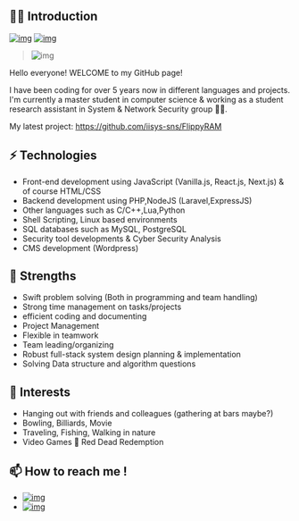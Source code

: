 ## 👨‍💼 Introduction

[![img](https://img.shields.io/badge/SUPPORT%20AT-GITHUB-blue?style=flat-square&logo=github&logoColor=white)](https://github.com/nima-sayadi)
[![img](https://img.shields.io/badge/MY%20PROFILE-LINKEDIN-blue?style=flat-square&logo=linkedin&logoColor=white)](https://www.linkedin.com/in/nima-sayadi)

> ![img](https://github.com/rajput2107/rajput2107/raw/master/Assets/Developer.gif)

Hello everyone! WELCOME to my GitHub page!

I have been coding for over 5 years now in different languages and projects. I'm currently a master student in computer science & working as a student research assistant in System & Network Security group 👨‍💻.

My latest project: https://github.com/iisys-sns/FlippyRAM

## ⚡ Technologies

- Front-end development using JavaScript (Vanilla.js, React.js, Next.js) & of course HTML/CSS
- Backend development using PHP,NodeJS (Laravel,ExpressJS)
- Other languages such as C/C++,Lua,Python
- Shell Scripting, Linux based environments
- SQL databases such as MySQL, PostgreSQL
- Security tool developments & Cyber Security Analysis
- CMS development (Wordpress)

## 💪 Strengths

- Swift problem solving (Both in programming and team handling)
- Strong time management on tasks/projects
- efficient coding and documenting
- Project Management
- Flexible in teamwork
- Team leading/organizing 
- Robust full-stack system design planning & implementation
- Solving Data structure and algorithm questions

## 👀 Interests

- Hanging out with friends and colleagues (gathering at bars maybe?)
- Bowling, Billiards, Movie
- Traveling, Fishing, Walking in nature
- Video Games 💙 Red Dead Redemption

## 📫 How to reach me !

- [![img](https://img.shields.io/badge/Telegram%20ID-@joker__lives-blue?style=flat-square&logo=telegram&logoColor=white)](https://t.me/joker_lives)
- [![img](https://img.shields.io/badge/Email%20Address-nimanima54@gmail.com-red?style=flat-square&logo=gmail&logoColor=white)](mailto:nimanima54@gmail.com)

